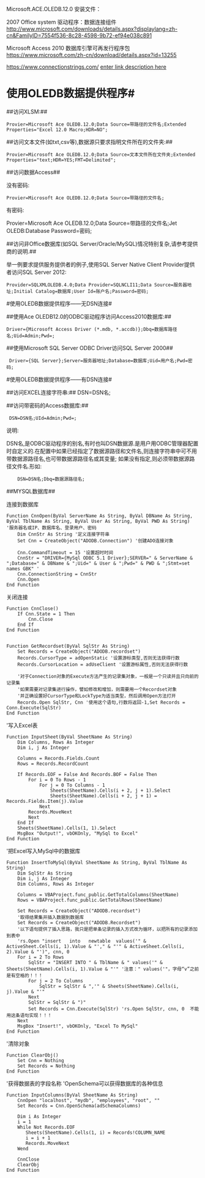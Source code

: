 ﻿Microsoft.ACE.OLEDB.12.0 安装文件：



2007 Office system 驱动程序：数据连接组件
http://www.microsoft.com/downloads/details.aspx?displaylang=zh-cn&FamilyID=7554f536-8c28-4598-9b72-ef94e038c891

Microsoft Access 2010 数据库引擎可再发行程序包
https://www.microsoft.com/zh-cn/download/details.aspx?id=13255

https://www.connectionstrings.com/
[enter link description here](https://www.connectionstrings.com/)
# 使用OLEDB数据提供程序#

##访问XLSM:##

    Provier=Microsoft Ace OLEDB.12.0;Data Source=带路径的文件名;Extended Properties="Excel 12.0 Macro;HDR=NO";

##访问文本文件(如txt,csv等),数据源只要求指明文件所在的文件夹:##

    Provier=Microsoft Ace OLEDB.12.0;Data Source=文本文件所在文件夹;Extended Properties="text;HDR=YES;FMT=Delimited";


##访问数据Access##
 
  没有密码:
  
    Provier=Microsoft Ace OLEDB.12.0;Data Source=带路径的文件名;
    
  有密码:
   
   Provier=Microsoft Ace OLEDB.12.0;Data Source=带路径的文件名;Jet OLEDB:Database Password=密码;

##访问非Office数据库(如SQL Server/Oracle/MySQL)情况特别复杂,请参考提供商的说明.##

   举一例要求提供服务提供者的例子,使用SQL Server Native Client Provider提供者访问SQL Server 2012:
   
    Provider=SQLXMLOLEDB.4.0;Data Provider=SQLNCLI11;Data Source=服务器地址;Initial Catalog=数据库;User Id=账户名;Password=密码;

#使用OLEDB数据提供程序——无DSN连接#

##使用Ace OLEDB12.0的ODBC驱动程序访问Access2010数据库:##

	Driver={Microsoft Access Driver (*.mdb, *.accdb)};Dbq=数据库路径名;Uid=Admin;Pwd=;

##使用Microsoft SQL Server ODBC Driver访问SQL Server 2000##

	 Driver={SQL Server};Server=服务器地址;Database=数据库;Uid=用户名;Pwd=密码;



#使用OLEDB数据提供程序——有DSN连接#

##访问EXCEL连接字符串:##
     DSN=DSN名;
     
  ##访问带密码的Access数据库:##
  
     DSN=DSN名;UId=Admin;Pwd=;
    
   说明:
   
DSN名,是ODBC驱动程序的别名,有时也叫DSN数据源.是用户用ODBC管理器配置时自定义的.在配置中如果已经指定了数据源路径和文件名,则连接字符串中可不用带数据源路径名,也可带数据源路径名或其变量; 如果没有指定,则必须带数据源路径文件名.形如:

	    DSN=DSN名;Dbq=数据源路径名;


##MYSQL数据库##

连接到数据库

	Function CnnOpen(ByVal ServerName As String, ByVal DBName As String, ByVal TblName As String, ByVal User As String, ByVal PWD As String) '服务器名或IP、数据库名、登录用户、密码
		Dim CnnStr As String '定义连接字符串
		Set Cnn = CreateObject("ADODB.Connection") '创建ADO连接对象
		
		Cnn.CommandTimeout = 15 '设置超时时间
		CnnStr = "DRIVER={MySql ODBC 5.1 Driver};SERVER=" & ServerName & ";Database=" & DBName & ";Uid=" & User & ";Pwd=" & PWD & ";Stmt=set names GBK" '
		Cnn.ConnectionString = CnnStr
		Cnn.Open
	End Function
	
关闭连接

	Function CnnClose()
		If Cnn.State = 1 Then
			Cnn.Close
		End If
	End Function
		

	Function GetRecordset(ByVal SqlStr As String)
		Set Records = CreateObject("ADODB.recordset")
		Records.CursorType = adOpenStatic '设置游标类型,否则无法获得行数
		Records.CursorLocation = adUseClient '设置游标属性,否则无法获得行数
			
		'对于Connection对象的Execute方法产生的记录集对象，一般是一个只读并且只向前的记录集
		'如果需要对记录集进行操作，譬如修改和增加，则需要用一个Recordset对象
		'并正确设置好CursorType和LockType为适当类型，然后调用Open方法打开
		Records.Open SqlStr, Cnn '使用这个语句,行数将返回-1,Set Records = Conn.Execute(SqlStr)
	End Function
	
'写入Excel表
	
	Function InputSheet(ByVal SheetName As String)
		Dim Columns, Rows As Integer
		Dim i, j As Integer
		
		Columns = Records.Fields.Count
		Rows = Records.RecordCount
		
		If Records.EOF = False And Records.BOF = False Then
		    For i = 0 To Rows - 1
		        For j = 0 To Columns - 1
		            Sheets(SheetName).Cells(i + 2, j + 1).Select
		            Sheets(SheetName).Cells(i + 2, j + 1) = Records.Fields.Item(j).Value
		        Next
		    Records.MoveNext
		    Next
		End If
		Sheets(SheetName).Cells(1, 1).Select
		MsgBox "Output!", vbOKOnly, "MySql to Excel"
	End Function
	
'把Excel写入MySql中的数据库

	Function InsertToMySql(ByVal SheetName As String, ByVal TblName As String)
		Dim SqlStr As String
		Dim i, j As Integer
		Dim Columns, Rows As Integer
		
		Columns = VBAProject.func_public.GetTotalColumns(SheetName)
		Rows = VBAProject.func_public.GetTotalRows(SheetName)
		
		Set Records = CreateObject("ADODB.recordset")
		'取得结果集并插入数据到数据库
		Set Records = CreateObject("ADODB.Recordset")
		'以下语句提供了插入思路，我只是把单条记录的插入方式改为循环，以把所有的记录添加到表中
		'rs.Open "insert   into   newtable  values('" & ActiveSheet.Cells(i, 1).Value & "'," & "'" & ActiveSheet.Cells(i, 2).Value & "')", cnn, 0
		For i = 2 To Rows
		    SqlStr = "INSERT INTO " & TblName & " values('" & Sheets(SheetName).Cells(i, 1).Value & "'" '注意：" values('"，字母“v”之前是有空格的！！！
		    For j = 2 To Columns
		        SqlStr = SqlStr & ",'" & Sheets(SheetName).Cells(i, j).Value & "'"
		    Next
		    SqlStr = SqlStr & ")"
		    Set Records = Cnn.Execute(SqlStr) 'rs.Open SqlStr, cnn, 0  不能用这条语句实现！！！
		Next
		MsgBox "Insert!", vbOKOnly, "Excel To MySql"
	End Function
	
'清除对象

	Function ClearObj()
		Set Cnn = Nothing
		Set Records = Nothing
	End Function
		
'获得数据表的字段名称
'OpenSchema可以获得数据库的各种信息

	Function InputColumns(ByVal SheetName As String)
		CnnOpen "localhost", "mydb", "employees", "root", ""
		Set Records = Cnn.OpenSchema(adSchemaColumns)
		
		Dim i As Integer
		i = 1
		While Not Records.EOF
		   Sheets(SheetName).Cells(1, i) = Records!COLUMN_NAME
		   i = i + 1
		   Records.MoveNext
		Wend
		
		CnnClose
		ClearObj
	End Function